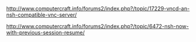 http://www.computercraft.info/forums2/index.php?/topic/17229-vncd-an-nsh-compatible-vnc-server/

http://www.computercraft.info/forums2/index.php?/topic/6472-nsh-now-with-previous-session-resume/
